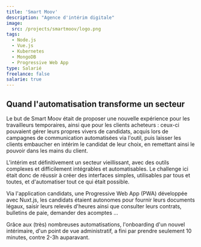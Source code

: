 ```yaml
---
title: 'Smart Moov'
description: "Agence d'intérim digitale"
image:
  src: /projects/smartmoov/logo.png
tags:
  - Node.js
  - Vue.js
  - Kubernetes
  - MongoDB
  - Progressive Web App
type: Salarié
freelance: false
salarie: true
---
```


## Quand l'automatisation transforme un secteur

Le but de Smart Moov était de proposer une nouvelle expérience pour les travailleurs temporaires, ainsi que pour les clients acheteurs : ceux-ci pouvaient gérer leurs propres vivers de candidats, acquis lors de campagnes de communication automatisées via l'outil, puis laisser les clients embaucher en intérim le candidat de leur choix, en remettant ainsi le pouvoir dans les mains du client.

L'intérim est définitivement un secteur vieillissant, avec des outils complexes et difficilement intégrables et automatisables. Le challenge ici était donc de réussir à créer des interfaces simples, utilisables par tous et toutes, et d'automatiser tout ce qui était possible.

Via l'application candidats, une Progressive Web App (PWA) développée avec Nuxt.js, les candidats étaient autonomes pour fournir leurs documents légaux, saisir leurs relevés d'heures ainsi que consulter leurs contrats, bulletins de paie, demander des acomptes ...

Grâce aux (très) nombreuses automatisations, l'onboarding d'un nouvel intérimaire, d'un point de vue administratif, a fini par prendre seulement 10 minutes, contre 2-3h auparavant.
